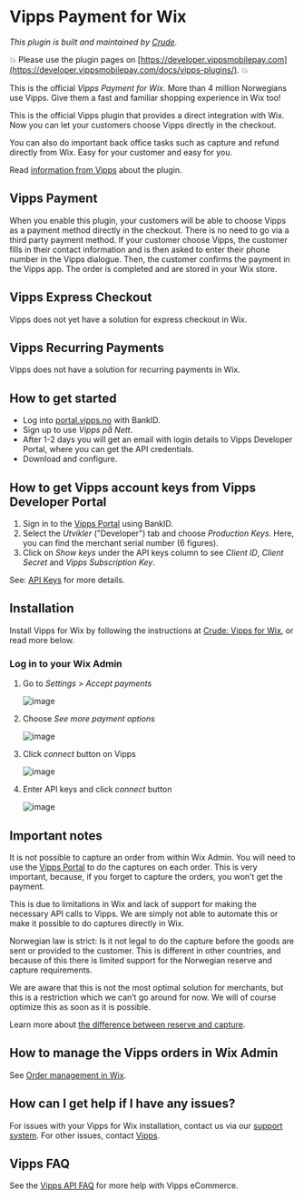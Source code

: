 <!-- START_METADATA
---
title: Vipps for Wix plugin
sidebar_position: 1
pagination_next: null
pagination_prev: null
---
END_METADATA -->

# Vipps Payment for Wix

*This plugin is built and maintained by [Crude](https://crude.no/).*

<!-- START_COMMENT -->
💥 Please use the plugin pages on [https://developer.vippsmobilepay.com](https://developer.vippsmobilepay.com/docs/vipps-plugins/). 💥
<!-- END_COMMENT -->

This is the official *Vipps Payment for Wix*. More than 4 million Norwegians use Vipps. Give them a fast and familiar shopping experience in Wix too!

This is the official Vipps plugin that provides a direct integration with Wix. Now you can let your customers choose Vipps directly in the checkout.

You can also do important back office tasks such as capture and refund directly from Wix. Easy for your customer and easy for you.

Read [information from Vipps](https://www.vipps.no/produkter-og-tjenester/bedrift/ta-betalt-paa-nett/ta-betalt-paa-nett/Wix/) about the plugin.

## Vipps Payment

When you enable this plugin, your customers will be able to choose Vipps as a payment method directly in the checkout. There is no need to go via a third party payment method. If your customer choose Vipps, the customer fills in their contact information and is then asked to enter their phone number in the Vipps dialogue. Then, the customer confirms the payment in the Vipps app. The order is completed and are stored in your Wix store.

## Vipps Express Checkout

Vipps does not yet have a solution for express checkout in Wix.

## Vipps Recurring Payments

Vipps does not have a solution for recurring payments in Wix.

## How to get started

- Log into [portal.vipps.no](https://portal.vipps.no/login) with BankID.
- Sign up to use *Vipps på Nett*.
- After 1-2 days you will get an email with login details to Vipps Developer Portal, where you can get the API credentials.
- Download and configure.

## How to get Vipps account keys from Vipps Developer Portal

1. Sign in to the [Vipps Portal](https://portal.vipps.no/) using BankID.
2. Select the *Utvikler* ("Developer") tab and choose *Production Keys*. Here, you can find the merchant serial number (6 figures).
3. Click on *Show keys* under the API keys column to see *Client ID*, *Client Secret* and *Vipps Subscription Key*.

See: [API Keys](https://developer.vippsmobilepay.com/docs/common-topics/api-keys) for more details.

## Installation

Install Vipps for Wix by following the instructions at [Crude: Vipps for Wix](https://crude.no/vipps-for-wix/), or read more below.

### Log in to your Wix Admin

1. Go to *Settings* > *Accept payments*

   ![image](https://user-images.githubusercontent.com/61109180/132360200-30587852-ebab-443b-94d1-ac01606301c0.png)

1. Choose *See more payment options*

   ![image](https://user-images.githubusercontent.com/61109180/132362154-4246aaed-995e-41f9-8ba0-2bb142f66794.png)

1. Click *connect* button on Vipps

   ![image](https://user-images.githubusercontent.com/61109180/132362264-f25a9a7d-b4ba-4339-862f-4c260743bc69.png)

1. Enter API keys and click *connect* button

   ![image](https://user-images.githubusercontent.com/61109180/132362356-7900361e-ca7f-4092-9a9e-784e8afe7fcb.png)

## Important notes

It is not possible to capture an order from within Wix Admin. You will need to use the [Vipps Portal](https://portal.vipps.no) to do the captures on each order. This is very important, because, if you forget to capture the orders, you won’t get the payment.

This is due to limitations in Wix and lack of support for making the necessary API calls to Vipps. We are simply not able to automate this or make it possible to do captures directly in Wix.

Norwegian law is strict: Is it not legal to do the capture before the goods are sent or provided to the customer. This is different in other countries, and because of this there is limited support for the Norwegian reserve and capture requirements.

We are aware that this is not the most optimal solution for merchants, but this is a restriction which we can’t go around for now. We will of course optimize this as soon as it is possible.

Learn more about [the difference between reserve and capture](https://developer.vippsmobilepay.com/docs/faqs/reserve-and-capture-faq/#what-is-the-difference-between-reserve-capture-and-direct-capture).

## How to manage the Vipps orders in Wix Admin

See [Order management in Wix](order-management.md).

## How can I get help if I have any issues?

For issues with your Vipps for Wix installation, contact us via our [support system](https://crude.no/vipps-wix-support/). For other issues, contact [Vipps](https://developer.vippsmobilepay.com/docs/contact/).

## Vipps FAQ

See the [Vipps API FAQ](https://developer.vippsmobilepay.com/docs/faqs/) for more help with Vipps eCommerce.
